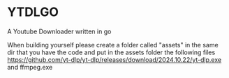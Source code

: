# YTDLGO
A Youtube Downloader written in go

When building yourself please create a folder called "assets" in the same dir that you have the code and put in the assets folder the following files https://github.com/yt-dlp/yt-dlp/releases/download/2024.10.22/yt-dlp.exe and ffmpeg.exe
